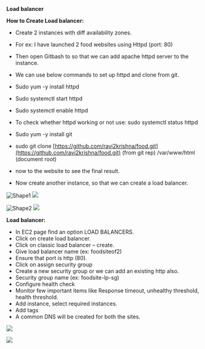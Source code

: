 **Load balancer**

**How to Create Load balancer:**

- Create 2 instances with diff availability zones.
- For ex: I have launched 2 food websites using Httpd (port: 80)
- Then open Gitbash to so that we can add apache httpd server to the instance.
- We can use below commands to set up httpd and clone from git.

- Sudo yum -y install httpd
- Sudo systemctl start httpd
- Sudo systemctl enable httpd
- To check whether httpd working or not use: sudo systemctl status httpd
- Sudo yum -y install git
- sudo git clone [https://github.com/ravi2krishna/food.git](https://github.com/ravi2krishna/food.git) (from git rep) /var/www/html (document root)
- now to the website to see the final result.

- Now create another instance, so that we can create a load balancer.

![Shape1](RackMultipart20230518-1-885rhr_html_efed1a73e3991140.gif) ![](RackMultipart20230518-1-885rhr_html_894cad84ee6d0f72.png)

![Shape2](RackMultipart20230518-1-885rhr_html_efed1a73e3991140.gif) ![](RackMultipart20230518-1-885rhr_html_6ac9b4e1deb025b4.png)

**Load balancer:**

- In EC2 page find an option LOAD BALANCERS.
- Click on create load balancer.
- Click on classic load balancer – create.
- Give load balancer name (ex: foodsiteof2)
- Ensure that port is http (80).
- Click on assign security group
- Create a new security group or we can add an existing http also.
- Security group name (ex: foodsite-lp-sg)
- Configure health check
- Monitor few important items like Response timeout, unhealthy threshold, health threshold.
- Add instance, select required instances.
- Add tags
- A common DNS will be created for both the sites.

![](RackMultipart20230518-1-885rhr_html_594a3976ba8ad8d1.png)

![](RackMultipart20230518-1-885rhr_html_cdf4bca3e2426f1a.png)
